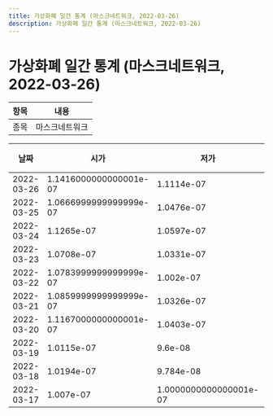 ```yaml
---
title: 가상화폐 일간 통계 (마스크네트워크, 2022-03-26)
description: 가상화폐 일간 통계 (마스크네트워크, 2022-03-26)
---
```


가상화폐 일간 통계 (마스크네트워크, 2022-03-26)
===

|항목|내용|
|--|--|
|종목|마스크네트워크||마켓|BTC-MASK||종류|일 단위 캔들||기간|2022-03-17T09:00:00 - 2022-03-26T09:00:00|

|날짜|시가|저가|고가|종가|비고|
|--|--|--|--|--|--|
|2022-03-26|1.1416000000000001e-07|1.1114e-07|1.1621e-07|1.1491e-07|    |
|2022-03-25|1.0666999999999999e-07|1.0476e-07|1.2318999999999998e-07|1.1413e-07|    |
|2022-03-24|1.1265e-07|1.0597e-07|1.1276e-07|1.0673e-07|    |
|2022-03-23|1.0708e-07|1.0331e-07|1.1383999999999999e-07|1.1263e-07|    |
|2022-03-22|1.0783999999999999e-07|1.002e-07|1.0786e-07|1.0716e-07|    |
|2022-03-21|1.0859999999999999e-07|1.0326e-07|1.1148e-07|1.0783999999999999e-07|    |
|2022-03-20|1.1167000000000001e-07|1.0403e-07|1.187e-07|1.0903e-07|    |
|2022-03-19|1.0115e-07|9.6e-08|1.1872000000000001e-07|1.1059e-07|    |
|2022-03-18|1.0194e-07|9.784e-08|1.0224e-07|1.0115e-07|    |
|2022-03-17|1.007e-07|1.0000000000000001e-07|1.1515e-07|1.0136e-07|    |
